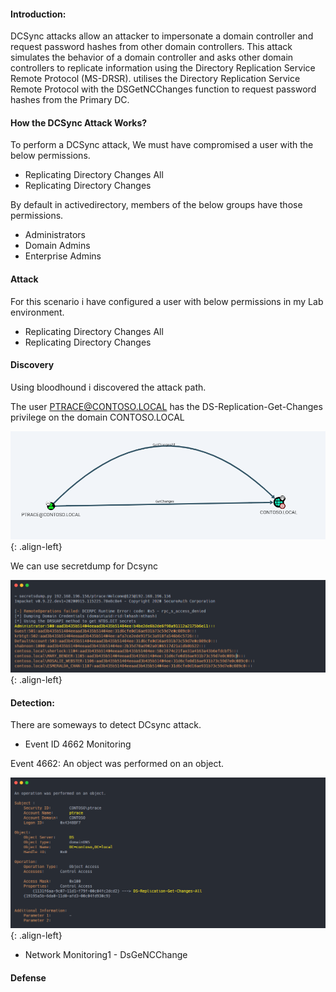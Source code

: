 #### Introduction:

DCSync attacks allow an attacker to impersonate a domain controller and request password hashes from other domain controllers. This attack simulates the behavior of a domain controller and asks other domain controllers to replicate information using the Directory Replication Service Remote Protocol (MS-DRSR).  utilises the Directory Replication Service Remote Protocol with the DSGetNCChanges function to request password hashes from the Primary DC.

#### How the DCSync Attack Works?

To perform a DCSync attack, We must have compromised a user with the below permissions.
+ Replicating Directory Changes All
+ Replicating Directory Changes

By default in activedirectory, members of the below groups have those permissions.
+ Administrators
+ Domain Admins
+ Enterprise Admins 


#### Attack
For this scenario i have configured a user with below permissions in my Lab environment.
+ Replicating Directory Changes All
+ Replicating Directory Changes

#### Discovery

Using bloodhound i discovered the attack path. 

The user PTRACE@CONTOSO.LOCAL has the DS-Replication-Get-Changes privilege on the domain CONTOSO.LOCAL

![source-01](/img/dcsyn1.PNG){: .align-left}

We can use secretdump for Dcsync

![source-01](/img/dcsyn3.PNG){: .align-left}

#### Detection:

There are someways to detect DCsync attack.

+ Event ID 4662 Monitoring

Event 4662: An object was performed on an object.

![source-01](/img/dcsyn4.PNG){: .align-left}

+ Network Monitoring1 - DsGeNCChange

#### Defense 
